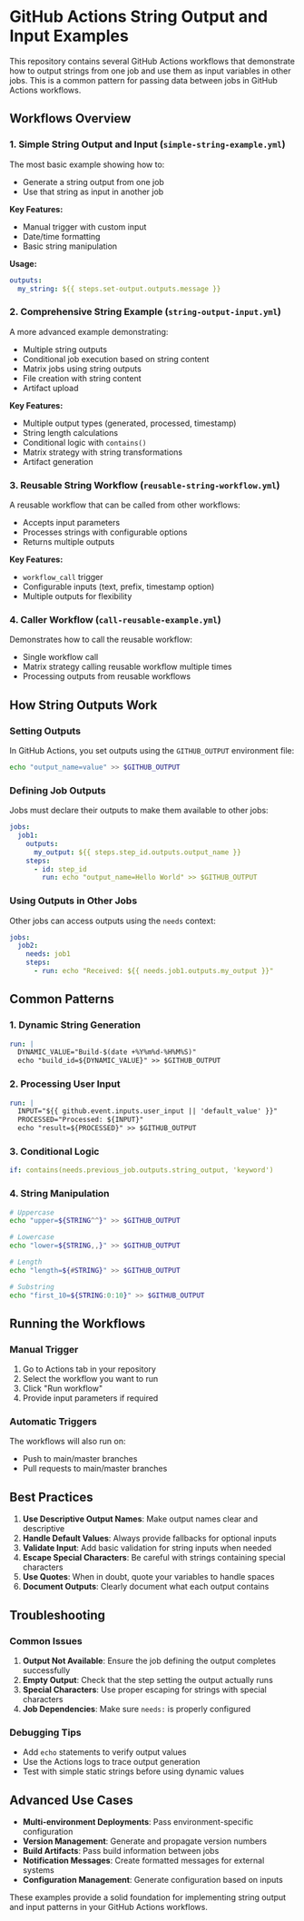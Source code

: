 # GitHub Actions String Output and Input Examples

This repository contains several GitHub Actions workflows that demonstrate how to output strings from one job and use them as input variables in other jobs. This is a common pattern for passing data between jobs in GitHub Actions workflows.

## Workflows Overview

### 1. Simple String Output and Input (`simple-string-example.yml`)

The most basic example showing how to:
- Generate a string output from one job
- Use that string as input in another job

**Key Features:**
- Manual trigger with custom input
- Date/time formatting
- Basic string manipulation

**Usage:**
```yaml
outputs:
  my_string: ${{ steps.set-output.outputs.message }}
```

### 2. Comprehensive String Example (`string-output-input.yml`)

A more advanced example demonstrating:
- Multiple string outputs
- Conditional job execution based on string content
- Matrix jobs using string outputs
- File creation with string content
- Artifact upload

**Key Features:**
- Multiple output types (generated, processed, timestamp)
- String length calculations
- Conditional logic with `contains()`
- Matrix strategy with string transformations
- Artifact generation

### 3. Reusable String Workflow (`reusable-string-workflow.yml`)

A reusable workflow that can be called from other workflows:
- Accepts input parameters
- Processes strings with configurable options
- Returns multiple outputs

**Key Features:**
- `workflow_call` trigger
- Configurable inputs (text, prefix, timestamp option)
- Multiple outputs for flexibility

### 4. Caller Workflow (`call-reusable-example.yml`)

Demonstrates how to call the reusable workflow:
- Single workflow call
- Matrix strategy calling reusable workflow multiple times
- Processing outputs from reusable workflows

## How String Outputs Work

### Setting Outputs

In GitHub Actions, you set outputs using the `GITHUB_OUTPUT` environment file:

```bash
echo "output_name=value" >> $GITHUB_OUTPUT
```

### Defining Job Outputs

Jobs must declare their outputs to make them available to other jobs:

```yaml
jobs:
  job1:
    outputs:
      my_output: ${{ steps.step_id.outputs.output_name }}
    steps:
      - id: step_id
        run: echo "output_name=Hello World" >> $GITHUB_OUTPUT
```

### Using Outputs in Other Jobs

Other jobs can access outputs using the `needs` context:

```yaml
jobs:
  job2:
    needs: job1
    steps:
      - run: echo "Received: ${{ needs.job1.outputs.my_output }}"
```

## Common Patterns

### 1. Dynamic String Generation
```yaml
run: |
  DYNAMIC_VALUE="Build-$(date +%Y%m%d-%H%M%S)"
  echo "build_id=${DYNAMIC_VALUE}" >> $GITHUB_OUTPUT
```

### 2. Processing User Input
```yaml
run: |
  INPUT="${{ github.event.inputs.user_input || 'default_value' }}"
  PROCESSED="Processed: ${INPUT}"
  echo "result=${PROCESSED}" >> $GITHUB_OUTPUT
```

### 3. Conditional Logic
```yaml
if: contains(needs.previous_job.outputs.string_output, 'keyword')
```

### 4. String Manipulation
```bash
# Uppercase
echo "upper=${STRING^^}" >> $GITHUB_OUTPUT

# Lowercase  
echo "lower=${STRING,,}" >> $GITHUB_OUTPUT

# Length
echo "length=${#STRING}" >> $GITHUB_OUTPUT

# Substring
echo "first_10=${STRING:0:10}" >> $GITHUB_OUTPUT
```

## Running the Workflows

### Manual Trigger
1. Go to Actions tab in your repository
2. Select the workflow you want to run
3. Click "Run workflow"
4. Provide input parameters if required

### Automatic Triggers
The workflows will also run on:
- Push to main/master branches
- Pull requests to main/master branches

## Best Practices

1. **Use Descriptive Output Names**: Make output names clear and descriptive
2. **Handle Default Values**: Always provide fallbacks for optional inputs
3. **Validate Input**: Add basic validation for string inputs when needed
4. **Escape Special Characters**: Be careful with strings containing special characters
5. **Use Quotes**: When in doubt, quote your variables to handle spaces
6. **Document Outputs**: Clearly document what each output contains

## Troubleshooting

### Common Issues

1. **Output Not Available**: Ensure the job defining the output completes successfully
2. **Empty Output**: Check that the step setting the output actually runs
3. **Special Characters**: Use proper escaping for strings with special characters
4. **Job Dependencies**: Make sure `needs:` is properly configured

### Debugging Tips

- Add `echo` statements to verify output values
- Use the Actions logs to trace output generation
- Test with simple static strings before using dynamic values

## Advanced Use Cases

- **Multi-environment Deployments**: Pass environment-specific configuration
- **Version Management**: Generate and propagate version numbers
- **Build Artifacts**: Pass build information between jobs
- **Notification Messages**: Create formatted messages for external systems
- **Configuration Management**: Generate configuration based on inputs

These examples provide a solid foundation for implementing string output and input patterns in your GitHub Actions workflows.